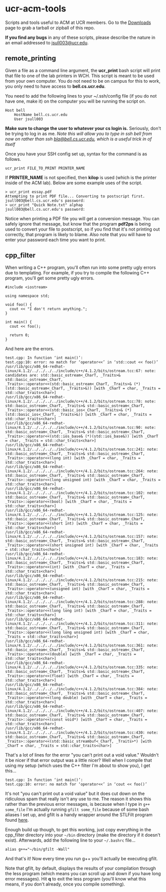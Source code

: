 ucr-acm-tools
=============

Scripts and tools useful to ACM at UCR members. Go to the [Downloads](https://github.com/brownhead/ucr-acm-tools/downloads) page to grab a tarball or zipball of this repo.

**If you find any bugs** in any of these scripts, please describe the nature in an email addressed to jsull003@ucr.edu.

remote_printing
---------------

Given a file as a command line argument, the **ucr_print** bash script will print that file to one of the lab printers in WCH. This script is meant to be used from your own computer. You do not need to be on campus for this to work, you only need to have access to **bell.cs.ucr.edu**.

You need to add the following lines to your ~/.ssh/config file (if you do not have one, make it) on the computer you will be running the script on.

    Host bell
        HostName bell.cs.ucr.edu
        User jsull003

**Make sure to change the user to whatever your cs login is.** Seriously, don't be trying to log in as me. *Note this will allow you to type in ssh bell from now on rather than ssh bla@bell.cs.ucr.edu, which is a useful trick in of itself*

Once you have your SSH config set up, syntax for the command is as follows.

    ucr_print FILE_TO_PRINT PRINTER_NAME

If **PRINTER_NAME** is not specified, then **kilop** is used (which is the printer inside of the ACM lab). Below are some example uses of the script.

    > ucr_print essay.pdf
    Attempting to print PDF file... Converting to postscript first.
    jsull003@bell.cs.ucr.edu's password:
    > ucr_print "Quick Note.txt" alphap
    jsull003@bell.cs.ucr.edu's password:

Notice when printing a PDF file you will get a conversion message. You can safely ignore that message, but know that the program **pdf2ps** is being used to convert your file to postscript, so if you find that it's not printing out correctly, that program is likely to blame. Also note that you will have to enter your password each time you want to print.

cpp_filter
----------

When writing a C++ program, you'll often run into some pretty ugly errors due to templating. For example, if you try to compile the following C++ program, you'll get some pretty ugly errors.

    #include <iostream>

    using namespace std;

    void foo() {
      cout << "I don't return anything.";
    }

    int main() {
      cout << foo();

      return 0;
    }

And here are the errors.

    test.cpp: In function ‘int main()’:
    test.cpp:10: error: no match for ‘operator<<’ in ‘std::cout << foo()’
    /usr/lib/gcc/x86_64-redhat-linux/4.1.2/../../../../include/c++/4.1.2/bits/ostream.tcc:67: note: candidates are: std::basic_ostream<_CharT, _Traits>& std::basic_ostream<_CharT, _Traits>::operator<<(std::basic_ostream<_CharT, _Traits>& (*)(std::basic_ostream<_CharT, _Traits>&)) [with _CharT = char, _Traits = std::char_traits<char>]
    /usr/lib/gcc/x86_64-redhat-linux/4.1.2/../../../../include/c++/4.1.2/bits/ostream.tcc:78: note:                 std::basic_ostream<_CharT, _Traits>& std::basic_ostream<_CharT, _Traits>::operator<<(std::basic_ios<_CharT, _Traits>& (*)(std::basic_ios<_CharT, _Traits>&)) [with _CharT = char, _Traits = std::char_traits<char>]
    /usr/lib/gcc/x86_64-redhat-linux/4.1.2/../../../../include/c++/4.1.2/bits/ostream.tcc:90: note:                 std::basic_ostream<_CharT, _Traits>& std::basic_ostream<_CharT, _Traits>::operator<<(std::ios_base& (*)(std::ios_base&)) [with _CharT = char, _Traits = std::char_traits<char>]
    /usr/lib/gcc/x86_64-redhat-linux/4.1.2/../../../../include/c++/4.1.2/bits/ostream.tcc:241: note:                 std::basic_ostream<_CharT, _Traits>& std::basic_ostream<_CharT, _Traits>::operator<<(long int) [with _CharT = char, _Traits = std::char_traits<char>]
    /usr/lib/gcc/x86_64-redhat-linux/4.1.2/../../../../include/c++/4.1.2/bits/ostream.tcc:264: note:                 std::basic_ostream<_CharT, _Traits>& std::basic_ostream<_CharT, _Traits>::operator<<(long unsigned int) [with _CharT = char, _Traits = std::char_traits<char>]
    /usr/lib/gcc/x86_64-redhat-linux/4.1.2/../../../../include/c++/4.1.2/bits/ostream.tcc:102: note:                 std::basic_ostream<_CharT, _Traits>& std::basic_ostream<_CharT, _Traits>::operator<<(bool) [with _CharT = char, _Traits = std::char_traits<char>]
    /usr/lib/gcc/x86_64-redhat-linux/4.1.2/../../../../include/c++/4.1.2/bits/ostream.tcc:125: note:                 std::basic_ostream<_CharT, _Traits>& std::basic_ostream<_CharT, _Traits>::operator<<(short int) [with _CharT = char, _Traits = std::char_traits<char>]
    /usr/lib/gcc/x86_64-redhat-linux/4.1.2/../../../../include/c++/4.1.2/bits/ostream.tcc:157: note:                 std::basic_ostream<_CharT, _Traits>& std::basic_ostream<_CharT, _Traits>::operator<<(short unsigned int) [with _CharT = char, _Traits = std::char_traits<char>]
    /usr/lib/gcc/x86_64-redhat-linux/4.1.2/../../../../include/c++/4.1.2/bits/ostream.tcc:183: note:                 std::basic_ostream<_CharT, _Traits>& std::basic_ostream<_CharT, _Traits>::operator<<(int) [with _CharT = char, _Traits = std::char_traits<char>]
    /usr/lib/gcc/x86_64-redhat-linux/4.1.2/../../../../include/c++/4.1.2/bits/ostream.tcc:215: note:                 std::basic_ostream<_CharT, _Traits>& std::basic_ostream<_CharT, _Traits>::operator<<(unsigned int) [with _CharT = char, _Traits = std::char_traits<char>]
    /usr/lib/gcc/x86_64-redhat-linux/4.1.2/../../../../include/c++/4.1.2/bits/ostream.tcc:288: note:                 std::basic_ostream<_CharT, _Traits>& std::basic_ostream<_CharT, _Traits>::operator<<(long long int) [with _CharT = char, _Traits = std::char_traits<char>]
    /usr/lib/gcc/x86_64-redhat-linux/4.1.2/../../../../include/c++/4.1.2/bits/ostream.tcc:311: note:                 std::basic_ostream<_CharT, _Traits>& std::basic_ostream<_CharT, _Traits>::operator<<(long long unsigned int) [with _CharT = char, _Traits = std::char_traits<char>]
    /usr/lib/gcc/x86_64-redhat-linux/4.1.2/../../../../include/c++/4.1.2/bits/ostream.tcc:361: note:                 std::basic_ostream<_CharT, _Traits>& std::basic_ostream<_CharT, _Traits>::operator<<(double) [with _CharT = char, _Traits = std::char_traits<char>]
    /usr/lib/gcc/x86_64-redhat-linux/4.1.2/../../../../include/c++/4.1.2/bits/ostream.tcc:335: note:                 std::basic_ostream<_CharT, _Traits>& std::basic_ostream<_CharT, _Traits>::operator<<(float) [with _CharT = char, _Traits = std::char_traits<char>]
    /usr/lib/gcc/x86_64-redhat-linux/4.1.2/../../../../include/c++/4.1.2/bits/ostream.tcc:384: note:                 std::basic_ostream<_CharT, _Traits>& std::basic_ostream<_CharT, _Traits>::operator<<(long double) [with _CharT = char, _Traits = std::char_traits<char>]
    /usr/lib/gcc/x86_64-redhat-linux/4.1.2/../../../../include/c++/4.1.2/bits/ostream.tcc:407: note:                 std::basic_ostream<_CharT, _Traits>& std::basic_ostream<_CharT, _Traits>::operator<<(const void*) [with _CharT = char, _Traits = std::char_traits<char>]
    /usr/lib/gcc/x86_64-redhat-linux/4.1.2/../../../../include/c++/4.1.2/bits/ostream.tcc:430: note:                 std::basic_ostream<_CharT, _Traits>& std::basic_ostream<_CharT, _Traits>::operator<<(std::basic_streambuf<_CharT, _Traits>*) [with _CharT = char, _Traits = std::char_traits<char>]

That's a lot of lines for the error "you can't print out a void value." Wouldn't it be nicer if that error output was a little nicer? Well when I compile that using my setup (which uses the C++ filter I'm about to show you), I get this...

    test.cpp: In function ‘int main()’:
    test.cpp:10: error: no match for ‘operator<<’ in ‘cout << foo()’

It's not "you can't print out a void value" but it does cut down on the ridiculous spam that really isn't any use to me. The reason it shows this rather than the previous error messages, is because when I type in ``g++ some_file`` I'm actually running ``gfilt some_file`` because of some bash aliases I set up, and gfilt is a handy wrapper around the STLFilt program found [here](http://www.bdsoft.com/tools/stlfilt.html).

Enough build up though, to get this working, just copy everything in the cpp_filter directory into your ``~/bin`` directory (make the directory if it doesn't exist). Afterwards, add the following line to your ``~/.bashrc`` file...

    alias g++="~/bin/gfilt -Wall"

And that's it! Now every time you run g++ you'll actually be executing gfilt.

Note that gfilt, by default, displays the results of your compilation through the less program (which means you can scroll up and down if you have long error messages). Hit **q** to exit the less program (you'll know what this means, if you don't already, once you compile something).